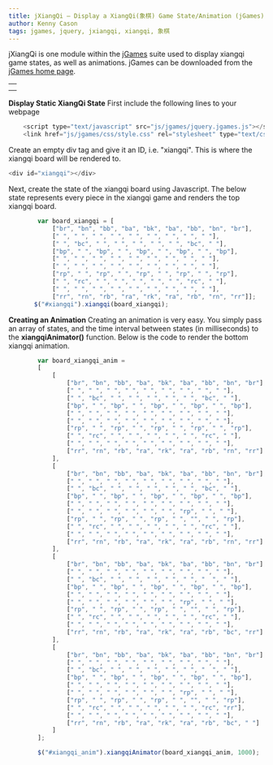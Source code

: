 ```yaml
---
title: jXiangQi – Display a XiangQi(象棋) Game State/Animation (jGames)
author: Kenny Cason
tags: jgames, jquery, jxiangqi, xiangqi, 象棋
---
```


jXiangQi is one module within the <a href="http://kennycason.com/2011/08/08/jgames/">jGames</a> suite used to display xiangqi game states, as well as animations. jGames can be downloaded from the <a href="http://kennycason.com/2011/08/08/jgames/">jGames home page</a>. 
    <table>
        <tr><td><div id="xiangqi"></div></td></tr><tr><td><div id="xiangqi_anim"></div></td></tr>
    </table>

<strong>Display Static XiangQi State</strong>
First include the following lines to your webpage

```javascript
    <script type="text/javascript" src="js/jgames/jquery.jgames.js"></script>
    <link href="js/jgames/css/style.css" rel="stylesheet" type="text/css" />

```
Create an empty div tag and give it an ID, i.e. "xiangqi". This is where the xiangqi board will be rendered to.

```javascript
<div id="xiangqi"></div>

```
Next, create the state of the xiangqi board using Javascript. The below state represents every piece in the xiangqi game and renders the top xiangqi board.

```javascript
        var board_xiangqi = [
            ["br", "bn", "bb", "ba", "bk", "ba", "bb", "bn", "br"],
            [" ", " ", " ", " ", " ", " ", " ", " ", " "],
            [" ", "bc", " ", " ", " ", " ", " ", "bc", " "],
            ["bp", " ", "bp", " ", "bp", " ", "bp", " ", "bp"],
            [" ", " ", " ", " ", " ", " ", " ", " ", " "],
            [" ", " ", " ", " ", " ", " ", " ", " ", " "],
            ["rp", " ", "rp", " ", "rp", " ", "rp", " ", "rp"],
            [" ", "rc", " ", " ", " ", " ", " ", "rc", " "],
            [" ", " ", " ", " ", " ", " ", " ", " ", " "],
            ["rr", "rn", "rb", "ra", "rk", "ra", "rb", "rn", "rr"]];
       $("#xiangqi").xiangqi(board_xiangqi);
```

<strong>Creating an Animation</strong>
Creating an animation is very easy. You simply pass an array of states, and the time interval between states (in milliseconds) to the <b>xiangqiAnimator()</b> function. Below is the code to render the bottom xiangqi animation.

```javascript
        var board_xiangqi_anim =
        [
            [
                ["br", "bn", "bb", "ba", "bk", "ba", "bb", "bn", "br"],
                [" ", " ", " ", " ", " ", " ", " ", " ", " "],
                [" ", "bc", " ", " ", " ", " ", " ", "bc", " "],
                ["bp", " ", "bp", " ", "bp", " ", "bp", " ", "bp"],
                [" ", " ", " ", " ", " ", " ", " ", " ", " "],
                [" ", " ", " ", " ", " ", " ", " ", " ", " "],
                ["rp", " ", "rp", " ", "rp", " ", "rp", " ", "rp"],
                [" ", "rc", " ", " ", " ", " ", " ", "rc", " "],
                [" ", " ", " ", " ", " ", " ", " ", " ", " "],
                ["rr", "rn", "rb", "ra", "rk", "ra", "rb", "rn", "rr"]
            ],
            [
                ["br", "bn", "bb", "ba", "bk", "ba", "bb", "bn", "br"],
                [" ", " ", " ", " ", " ", " ", " ", " ", " "],
                [" ", "bc", " ", " ", " ", " ", " ", "bc", " "],
                ["bp", " ", "bp", " ", "bp", " ", "bp", " ", "bp"],
                [" ", " ", " ", " ", " ", " ", " ", " ", " "],
                [" ", " ", " ", " ", " ", " ", "rp", " ", " "],
                ["rp", " ", "rp", " ", "rp", " ", "", " ", "rp"],
                [" ", "rc", " ", " ", " ", " ", " ", "rc", " "],
                [" ", " ", " ", " ", " ", " ", " ", " ", " "],
                ["rr", "rn", "rb", "ra", "rk", "ra", "rb", "rn", "rr"]
            ],
            [
                ["br", "bn", "bb", "ba", "bk", "ba", "bb", "bn", "br"],
                [" ", " ", " ", " ", " ", " ", " ", " ", " "],
                [" ", "bc", " ", " ", " ", " ", " ", "  ", " "],
                ["bp", " ", "bp", " ", "bp", " ", "bp", " ", "bp"],
                [" ", " ", " ", " ", " ", " ", " ", " ", " "],
                [" ", " ", " ", " ", " ", " ", "rp", " ", " "],
                ["rp", " ", "rp", " ", "rp", " ", "", " ", "rp"],
                [" ", "rc", " ", " ", " ", " ", " ", "rc", " "],
                [" ", " ", " ", " ", " ", " ", " ", " ", " "],
                ["rr", "rn", "rb", "ra", "rk", "ra", "rb", "bc", "rr"]
            ],
            [
                ["br", "bn", "bb", "ba", "bk", "ba", "bb", "bn", "br"],
                [" ", " ", " ", " ", " ", " ", " ", " ", " "],
                [" ", "bc", " ", " ", " ", " ", " ", "  ", " "],
                ["bp", " ", "bp", " ", "bp", " ", "bp", " ", "bp"],
                [" ", " ", " ", " ", " ", " ", " ", " ", " "],
                [" ", " ", " ", " ", " ", " ", "rp", " ", " "],
                ["rp", " ", "rp", " ", "rp", " ", "", " ", "rp"],
                [" ", "rc", " ", " ", " ", " ", " ", "rc", "rr"],
                [" ", " ", " ", " ", " ", " ", " ", " ", " "],
                ["rr", "rn", "rb", "ra", "rk", "ra", "rb", "bc", " "]
            ]
        ];

        $("#xiangqi_anim").xiangqiAnimator(board_xiangqi_anim, 1000);
```
<script src="//ajax.googleapis.com/ajax/libs/jquery/1.6.2/jquery.min.js" type="text/javascript"></script><script type="text/javascript" src="http://kennycason.com/js/jgames/jquery.jgames.js"></script>
<script type="text/javascript" src="http://kennycason.com/js/jgames/jquery.jgames.demo-data.js"></script>
<link href="http://kennycason.com/js/jgames/css/style.css" rel="stylesheet" type="text/css" />
<script type="text/javascript">
<!--
$(document).ready(function(){$("#xiangqi").xiangqi(board_xiangqi);$("#xiangqi_anim").xiangqiAnimator(board_xiangqi_anim, 1000);});
//--></script>
